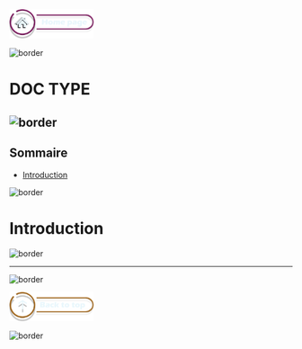  <a href="../README.md">
  <img src="../assets/button/home_page.png" alt="Home page" style="width: 150px; height: auto;">
</a>

![border](../assets/line/border_r.png)

# DOC TYPE

## ![border](../assets/line/line_pink_point_l.png)

## Sommaire

- [Introduction](#introduction)

![border](../assets/line/border_b.png)

# Introduction

![border](../assets/line/line_pink_point_l.png)

---

![border](../assets/line/line_pink_point_l.png)

<a href="#sommaire">
  <img src="../assets/button/back_to_top.png" alt="Back to top" style="width: 150px; height: auto;">
</a>

![border](../assets/line/border_r.png)
